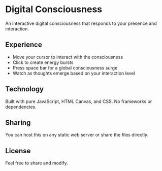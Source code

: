 # Digital Consciousness

An interactive digital consciousness that responds to your presence and interaction.

## Experience

- Move your cursor to interact with the consciousness
- Click to create energy bursts
- Press space bar for a global consciousness surge
- Watch as thoughts emerge based on your interaction level

## Technology

Built with pure JavaScript, HTML Canvas, and CSS. No frameworks or dependencies.

## Sharing

You can host this on any static web server or share the files directly.

## License

Feel free to share and modify.
